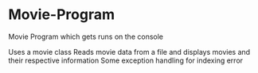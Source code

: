 # Movie-Program
Movie Program which gets runs on the console

Uses a movie class 
Reads movie data from a file and displays movies and their respective information
Some exception handling for indexing error
